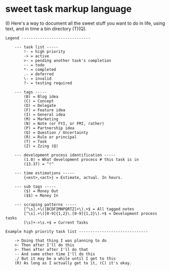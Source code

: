 sweet task markup language
=================

(I) Here's a way to document all the sweet stuff you want to do in life, using text, and in time a bin directory (T)(Q).

	Legend ------------------------------
	
	  	--- task list -----
			!- = high priority
			-> = active
			>- = pending another task's completion
			-- = todo
			*- = completed
			.- = deferred
			\- = invalid
			?- = testing required
	
		--- tags -----
			(B) = Blog idea
			(C) = Concept
			(D) = Delegate
			(F) = Feature idea
			(I) = General idea
			(M) = Marketing
			(N) = Note (or FYI, or FMI, rather)
			(P) = Partnership idea
			(Q) = Question / Uncertainty
			(R) = Rule or principal
			(T) = Task
			(Z) = Zzing (Q)
			
		--- development process identification -----
			(1.0) = What development process # this task is in
			(13.37) = ^!^
	
		--- time estimations -----
			{<est>,<act>} = Estimate, actual. In hours.
	
		--- sub tags -----
			($) = Money Out
			($$) = Money In
	
		--- scraping patterns -----
			[^\s].+\([BCDFIMNPQRTZ]+\).+$ = All tagged notes
			[^\s].+\([0-9]{1,2}\.[0-9]{1,2}\).+$ = Development process tasks
			[\s]+->\s.+$ = Current Tasks
			
	Example high priority task list ------------------------------
		
		-> Doing that thing I was planning to do
		>- Then after I'll do this
		>- Then after after I'll do that
		-- And some other time I'll do this
		./ But it may be a while until I get to this
		(R) As long as I actually get to it, (C) it's okay.
		

